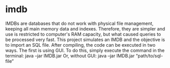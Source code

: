 # imdb
IMDBs are databases that do not work with physical file management, keeping all main memory data and indexes. Therefore, they are simpler and use is restricted to computer's RAM capacity, but what caused queries to be processed very fast. This project simulates an IMDB and the objective is to import an SQL file.
After compiling, the code can be executed in two ways. The first is using GUI. To do this, simply execute the command in the terminal:
java –jar IMDB.jar
Or, without GUI:
java –jar IMDB.jar “path/to/sql-file”
